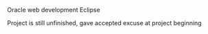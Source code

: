 Oracle web development
Eclipse

Project is still unfinished, gave accepted excuse at project beginning
